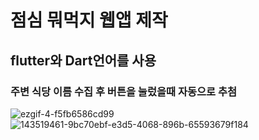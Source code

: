 # 점심 뭐먹지 웹앱 제작

## flutter와 Dart언어를 사용

### 주변 식당 이름 수집 후 버튼을 눌렀을때 자동으로 추첨




![ezgif-4-f5fb6586cd99](https://user-images.githubusercontent.com/80513449/143519461-9bc70ebf-e3d5-4068-896b-65593679f184.gif)
![143519461-9bc70ebf-e3d5-4068-896b-65593679f184](https://user-images.githubusercontent.com/80513449/143519485-d86fca52-66b6-46e3-a627-58df5632e804.gif)


